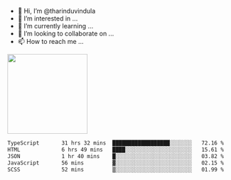 - 👋 Hi, I’m @tharinduvindula
- 👀 I’m interested in ...
- 🌱 I’m currently learning ...
- 💞️ I’m looking to collaborate on ...
- 📫 How to reach me ...

<!---
tharinduvindula/tharinduvindula is a ✨ special ✨ repository because its `README.md` (this file) appears on your GitHub profile.
You can click the Preview link to take a look at your changes.
--->

<img height="180em" src="https://github-readme-stats.vercel.app/api?username=tharinduvindula&show_icons=true&hide_border=false&&count_private=true&include_all_commits=true" />


<!--START_SECTION:waka-->

```txt
TypeScript       31 hrs 32 mins  ██████████████████░░░░░░░   72.16 %
HTML             6 hrs 49 mins   ████░░░░░░░░░░░░░░░░░░░░░   15.61 %
JSON             1 hr 40 mins    █░░░░░░░░░░░░░░░░░░░░░░░░   03.82 %
JavaScript       56 mins         ▓░░░░░░░░░░░░░░░░░░░░░░░░   02.15 %
SCSS             52 mins         ▒░░░░░░░░░░░░░░░░░░░░░░░░   01.99 %
```

<!--END_SECTION:waka-->
